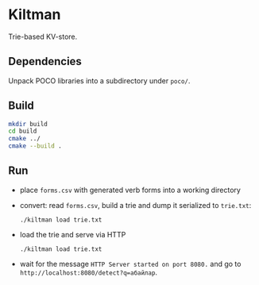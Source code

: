 # Kiltman

Trie-based KV-store.

## Dependencies

Unpack POCO libraries into a subdirectory under `poco/`.

## Build

```bash
mkdir build
cd build
cmake ../
cmake --build .
```

## Run

- place `forms.csv` with generated verb forms into a working directory
- convert: read `forms.csv`, build a trie and dump it serialized to `trie.txt`:

  ```
  ./kiltman load trie.txt
  ```
- load the trie and serve via HTTP
  ```
  ./kiltman load trie.txt
  ```
- wait for the message `HTTP Server started on port 8080.` and go to `http://localhost:8080/detect?q=абайлар`.